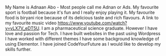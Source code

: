 My Name is Adnaan Abo - Most people call me Adnan or Ads. My favourite sport is football because it's fun and I really enjoy playing it. My favourite food is biryani rice because of its delicious taste and rich flavours. A link to my favourite music video https://www.youtube.com/watch?v=yLX7V_eDT5U. I am a pharmaceutical science graduate. However I have love and passion for Tech. I have built websites in the past using Wordpress I have worked with different themes I have some background knowledge of using Elementor. I have joined CodeYourFuture as I would like to develop my skills further.